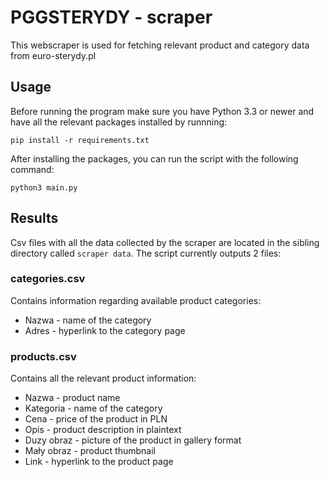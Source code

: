 # PGGSTERYDY - scraper
This webscraper is used for fetching relevant product and category data from euro-sterydy.pl    

## Usage
Before running the program make sure you have Python 3.3 or newer and have all the relevant packages installed by runnning:
```
pip install -r requirements.txt
```

After installing the packages, you can run the script with the following command:   

```
python3 main.py
```

## Results
Csv files with all the data collected by the scraper are located in the sibling directory called `scraper data`. The script currently outputs 2 files:

### categories.csv
Contains information regarding available product categories:
- Nazwa - name of the category
- Adres - hyperlink to the category page


### products.csv
Contains all the relevant product information:   
* Nazwa - product name
* Kategoria - name of the category
* Cena - price of the product in PLN
* Opis - product description in plaintext
* Duzy obraz - picture of the product in gallery format
* Mały obraz - product thumbnail
* Link - hyperlink to the product page
